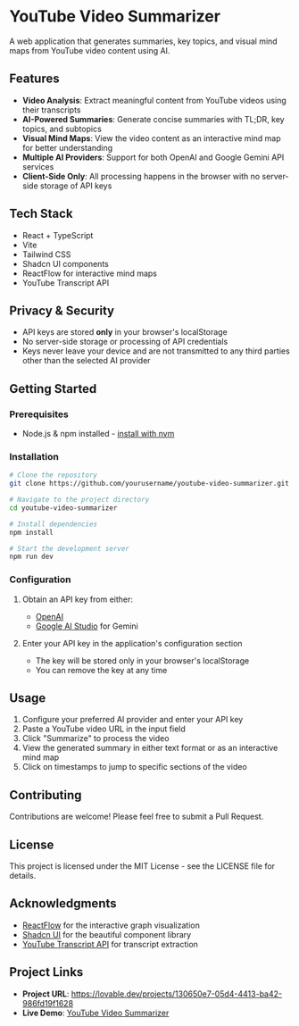 
# YouTube Video Summarizer

A web application that generates summaries, key topics, and visual mind maps from YouTube video content using AI.

## Features

- **Video Analysis**: Extract meaningful content from YouTube videos using their transcripts
- **AI-Powered Summaries**: Generate concise summaries with TL;DR, key topics, and subtopics
- **Visual Mind Maps**: View the video content as an interactive mind map for better understanding
- **Multiple AI Providers**: Support for both OpenAI and Google Gemini API services
- **Client-Side Only**: All processing happens in the browser with no server-side storage of API keys

## Tech Stack

- React + TypeScript
- Vite
- Tailwind CSS
- Shadcn UI components
- ReactFlow for interactive mind maps
- YouTube Transcript API

## Privacy & Security

- API keys are stored **only** in your browser's localStorage
- No server-side storage or processing of API credentials
- Keys never leave your device and are not transmitted to any third parties other than the selected AI provider

## Getting Started

### Prerequisites

- Node.js & npm installed - [install with nvm](https://github.com/nvm-sh/nvm#installing-and-updating)

### Installation

```sh
# Clone the repository
git clone https://github.com/yourusername/youtube-video-summarizer.git

# Navigate to the project directory
cd youtube-video-summarizer

# Install dependencies
npm install

# Start the development server
npm run dev
```

### Configuration

1. Obtain an API key from either:
   - [OpenAI](https://platform.openai.com/api-keys)
   - [Google AI Studio](https://ai.google.dev/) for Gemini

2. Enter your API key in the application's configuration section
   - The key will be stored only in your browser's localStorage
   - You can remove the key at any time

## Usage

1. Configure your preferred AI provider and enter your API key
2. Paste a YouTube video URL in the input field
3. Click "Summarize" to process the video
4. View the generated summary in either text format or as an interactive mind map
5. Click on timestamps to jump to specific sections of the video

## Contributing

Contributions are welcome! Please feel free to submit a Pull Request.

## License

This project is licensed under the MIT License - see the LICENSE file for details.

## Acknowledgments

- [ReactFlow](https://reactflow.dev/) for the interactive graph visualization
- [Shadcn UI](https://ui.shadcn.com/) for the beautiful component library
- [YouTube Transcript API](https://github.com/jdepoix/youtube-transcript-api) for transcript extraction

## Project Links

- **Project URL**: https://lovable.dev/projects/130650e7-05d4-4413-ba42-986fd19f1628
- **Live Demo**: [YouTube Video Summarizer](https://your-deployed-url.com)
